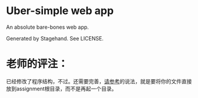 # Uber-simple web app

An absolute bare-bones web app.

Generated by Stagehand. See LICENSE.


# 老师的评注：
已经修改了程序结构，不过。还需要完善，[请参考](https://github.com/DEIT2014/assignment/issues/19)的说法，就是要将你的文件直接放到assignment根目录，而不是再起一个目录。
